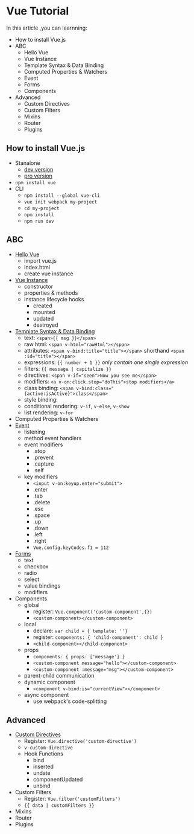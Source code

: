 # Vue Tutorial
In this article ,you can learnning:

* How to install Vue.js
* ABC
    * Hello Vue
    * Vue Instance
    * Template Syntax & Data Binding
    * Computed Properties & Watchers
    * Event
    * Forms
    * Components
* Advanced
    * Custom Directives
    * Custom Filters
    * Mixins
    * Router
    * Plugins

## How to install Vue.js
* Stanalone
    * [dev version](http://vuejs.org/js/vue.js)
    * [pro version](http://vuejs.org/js/vue.min.js)
* `npm install vue`
* CLI
    * `npm install --global vue-cli`
    * `vue init webpack my-project`
    * `cd my-project`
    * `npm install`
    * `npm run dev`

## ABC
* [Hello Vue](src/hello.html)
    * import vue.js
    * index.html
    * create vue instance
* [Vue Instance](src/vue-instance.html)
    * constructor
    * properties & methods
    * instance lifecycle hooks
        * created
        * mounted
        * updated
        * destroyed
* [Template Syntax & Data Binding](src/syntax.html)
    * text: `<span>{{ msg }}</span>`
    * raw html: `<span v-html="rawHtml"></span>`
    * attributes: `<span v-bind:title="title"></span>` shorthand `<span :id="title"></span>`
    * expressions: `{{ number + 1 }}` *only contain one single expression*
    * filters: `{{ message | capitalize }}`
    * directives: `<span v-if="seen">Now you see me</span>`
    * modifiers: `<a v-on:click.stop="doThis">stop modifiers</a>`
    * class binding: `<span v-bind:class="{active:isActive}">class</span>`
    * style binding: 
    * conditional rendering: `v-if`, `v-else`, `v-show`
    * list rendering: `v-for`
* Computed Properties & Watchers
* [Event](src/event.html)
    * listening
    * method event handlers
    * event modifiers
        * .stop
        * .prevent
        * .capture
        * .self
    * key modifiers
        * `<input v-on:keyup.enter="submit">`
        * .enter
        * .tab
        * .delete
        * .esc
        * .space
        * .up
        * .down
        * .left
        * .right
        * `Vue.config.keyCodes.f1 = 112`
* [Forms](src/forms.html)
    * text
    * checkbox
    * radio
    * select
    * value bindings
    * modifiers
* Components
    * global
        * register: `Vue.component('custom-component',{})`
        * `<custom-component></custom-component>`
    * local
        * declare: `var child = { template: ''}`
        * register: `components: { 'child-component': child }`
        * `<child-component></child-component>`
    * props
        * `components: { props: ['message'] }`
        * `<custom-component message="hello"></custom-component>`
        * `<custom-component :message="msg"></custom-component>`
    * parent-child communication
    * dynamic component
        * `<component v-bind:is="currentView"></component>`
    * async component
        * use webpack's code-splitting

## Advanced
* [Custom Directives](src/directive.html)
    * Register: `Vue.directive('custom-directive')`
    * `v-custom-directive`
    * Hook Functions
        * bind
        * inserted
        * undate
        * componentUpdated
        * unbind
* Custom Filters
    * Register: `Vue.filter('customFilters')`
    * `{{ data | customFilters }}`
* Mixins
* Router
* Plugins




